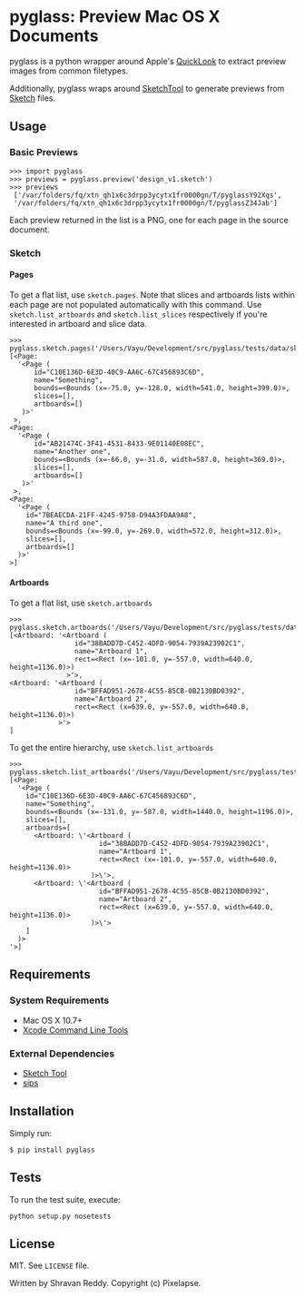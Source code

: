 # pyglass: Preview Mac OS X Documents

pyglass is a python wrapper around Apple's [QuickLook](https://developer.apple.com/library/mac/documentation/userexperience/conceptual/quicklook_programming_guide/Introduction/Introduction.html) to extract preview images
from common filetypes.

Additionally, pyglass wraps around [SketchTool](http://bohemiancoding.com/sketch/tool/) to generate previews
from [Sketch](bohemiancoding.com/sketch/) files.

## Usage

### Basic Previews

    >>> import pyglass
    >>> previews = pyglass.preview('design_v1.sketch')
    >>> previews
     ['/var/folders/fq/xtn_qh1x6c3drpp3ycytx1fr0000gn/T/pyglassY92Xqs',
     '/var/folders/fq/xtn_qh1x6c3drpp3ycytx1fr0000gn/T/pyglassZ34Jab']

Each preview returned in the list is a PNG, one for each page in the source document.

### Sketch

#### Pages

To get a flat list, use `sketch.pages`. Note that slices and artboards lists within each page are not populated automatically with this command. Use `sketch.list_artboards` and `sketch.list_slices` respectively if you're interested in artboard and slice data.

    >>> pyglass.sketch.pages('/Users/Vayu/Development/src/pyglass/tests/data/sketch/pages.sketch')
    [<Page:
      '<Page (
          id="C10E136D-6E3D-40C9-AA6C-67C456893C6D",
          name="Something",
          bounds=<Bounds (x=-75.0, y=-128.0, width=541.0, height=399.0)>,
          slices=[],
          artboards=[]
       )>'
     >,
    <Page:
      '<Page (
          id="AB21474C-3F41-4531-8433-9E01140E08EC",
          name="Another one",
          bounds=<Bounds (x=-66.0, y=-31.0, width=587.0, height=369.0)>,
          slices=[],
          artboards=[]
       )>'
     >,
    <Page:
      '<Page (
        id="7BEAECDA-21FF-4245-9758-D94A3FDAA9A8",
        name="A third one",
        bounds=<Bounds (x=-99.0, y=-269.0, width=572.0, height=312.0)>,
        slices=[],
        artboards=[]
      )>'
    >]

#### Artboards

To get a flat list, use `sketch.artboards`

    >>> pyglass.sketch.artboards('/Users/Vayu/Development/src/pyglass/tests/data/sketch/artboards.sketch')
    [<Artboard: '<Artboard (
                    id="38BADD7D-C452-4DFD-9054-7939A23902C1",
                    name="Artboard 1",
                    rect=<Rect (x=-101.0, y=-557.0, width=640.0, height=1136.0)>)
                  >'>,
    <Artboard: '<Artboard (
                    id="BFFAD951-2678-4C55-85CB-0B2130BD0392",
                    name="Artboard 2",
                    rect=<Rect (x=639.0, y=-557.0, width=640.0, height=1136.0)>)
                >'>
    ]

To get the entire hierarchy, use `sketch.list_artboards`

    >>> pyglass.sketch.list_artboards('/Users/Vayu/Development/src/pyglass/tests/data/sketch/artboards.sketch')
    [<Page:
      '<Page (
        id="C10E136D-6E3D-40C9-AA6C-67C456893C6D",
        name="Something",
        bounds=<Bounds (x=-131.0, y=-587.0, width=1440.0, height=1196.0)>,
        slices=[],
        artboards=[
          <Artboard: \'<Artboard (
                          id="38BADD7D-C452-4DFD-9054-7939A23902C1",
                          name="Artboard 1",
                          rect=<Rect (x=-101.0, y=-557.0, width=640.0, height=1136.0)>
                        )>\'>,
          <Artboard: \'<Artboard (
                          id="BFFAD951-2678-4C55-85CB-0B2130BD0392",
                          name="Artboard 2",
                          rect=<Rect (x=639.0, y=-557.0, width=640.0, height=1136.0)>
                        )>\'>
        ]
      )>
    '>]

## Requirements

### System Requirements
  * Mac OS X 10.7+
  * [Xcode Command Line Tools](https://developer.apple.com/downloads)

### External Dependencies
  * [Sketch Tool](http://bohemiancoding.com/sketch/tool/)
  * [sips](https://developer.apple.com/library/mac/documentation/Darwin/Reference/ManPages/man1/sips.1.html)

## Installation

Simply run:

    $ pip install pyglass

## Tests

To run the test suite, execute:

    python setup.py nosetests

## License
  MIT. See `LICENSE` file.

  Written by Shravan Reddy. Copyright (c) Pixelapse.

